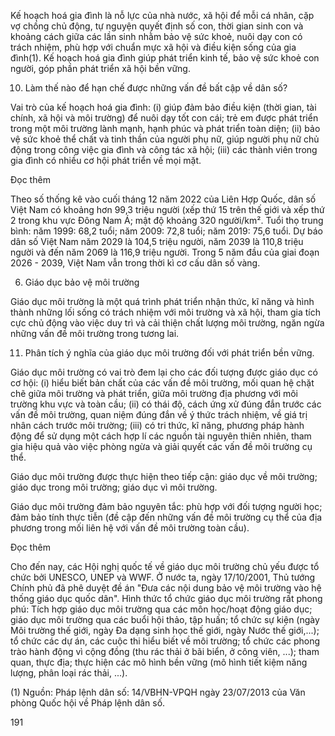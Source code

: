Kế hoạch hoá gia đình là nỗ lực của nhà nước, xã hội để mỗi cá nhân, cặp vợ chồng chủ động, tự nguyện quyết định số con, thời gian sinh con và khoảng cách giữa các lần sinh nhằm bảo vệ sức khoẻ, nuôi dạy con có trách nhiệm, phù hợp với chuẩn mực xã hội và điều kiện sống của gia đình(1). Kế hoạch hoá gia đình giúp phát triển kinh tế, bảo vệ sức khoẻ con người, góp phần phát triển xã hội bền vững.

10. Làm thế nào để hạn chế được những vấn đề bất cập về dân số?

Vai trò của kế hoạch hoá gia đình: (i) giúp đảm bảo điều kiện (thời gian, tài chính, xã hội và môi trường) để nuôi dạy tốt con cái; trẻ em được phát triển trong một môi trường lành mạnh, hạnh phúc và phát triển toàn diện; (ii) bảo vệ sức khoẻ thể chất và tinh thần của người phụ nữ, giúp người phụ nữ chủ động trong công việc gia đình và công tác xã hội; (iii) các thành viên trong gia đình có nhiều cơ hội phát triển về mọi mặt.

Đọc thêm

Theo số thống kê vào cuối tháng 12 năm 2022 của Liên Hợp Quốc, dân số Việt Nam có khoảng hơn 99,3 triệu người (xếp thứ 15 trên thế giới và xếp thứ 2 trong khu vực Đông Nam Á; mật độ khoảng 320 người/km². Tuổi thọ trung bình: năm 1999: 68,2 tuổi; năm 2009: 72,8 tuổi; năm 2019: 75,6 tuổi. Dự báo dân số Việt Nam năm 2029 là 104,5 triệu người, năm 2039 là 110,8 triệu người và đến năm 2069 là 116,9 triệu người. Trong 5 năm đầu của giai đoạn 2026 - 2039, Việt Nam vẫn trong thời kì cơ cấu dân số vàng.

6. Giáo dục bảo vệ môi trường

Giáo dục môi trường là một quá trình phát triển nhận thức, kĩ năng và hình thành những lối sống có trách nhiệm với môi trường và xã hội, tham gia tích cực chủ động vào việc duy trì và cải thiện chất lượng môi trường, ngăn ngừa những vấn đề môi trường trong tương lai.

11. Phân tích ý nghĩa của giáo dục môi trường đối với phát triển bền vững.

Giáo dục môi trường có vai trò đem lại cho các đối tượng được giáo dục có cơ hội: (i) hiểu biết bản chất của các vấn đề môi trường, mối quan hệ chặt chẽ giữa môi trường và phát triển, giữa môi trường địa phương với môi trường khu vực và toàn cầu; (ii) có thái độ, cách ứng xử đúng đắn trước các vấn đề môi trường, quan niệm đúng đắn về ý thức trách nhiệm, về giá trị nhân cách trước môi trường; (iii) có tri thức, kĩ năng, phương pháp hành động để sử dụng một cách hợp lí các nguồn tài nguyên thiên nhiên, tham gia hiệu quả vào việc phòng ngừa và giải quyết các vấn đề môi trường cụ thể.

Giáo dục môi trường được thực hiện theo tiếp cận: giáo dục về môi trường; giáo dục trong môi trường; giáo dục vì môi trường.

Giáo dục môi trường đảm bảo nguyên tắc: phù hợp với đối tượng người học; đảm bảo tính thực tiễn (đề cập đến những vấn đề môi trường cụ thể của địa phương trong mối liên hệ với vấn đề môi trường toàn cầu).

Đọc thêm

Cho đến nay, các Hội nghị quốc tế về giáo dục môi trường chủ yếu được tổ chức bởi UNESCO, UNEP và WWF. Ở nước ta, ngày 17/10/2001, Thủ tướng Chính phủ đã phê duyệt đề án "Đưa các nội dung bảo vệ môi trường vào hệ thống giáo dục quốc dân".
Hình thức tổ chức giáo dục môi trường rất phong phú: Tích hợp giáo dục môi trường qua các môn học/hoạt động giáo dục; giáo dục môi trường qua các buổi hội thảo, tập huấn; tổ chức sự kiện (ngày Môi trường thế giới, ngày Đa dạng sinh học thế giới, ngày Nước thế giới,...); tổ chức các dự án, các cuộc thi hiểu biết về môi trường; tổ chức các phong trào hành động vì cộng đồng (thu rác thải ở bãi biển, ở công viên, ...); tham quan, thực địa; thực hiện các mô hình bền vững (mô hình tiết kiệm năng lượng, phân loại rác thải, ...).

(1) Nguồn: Pháp lệnh dân số: 14/VBHN-VPQH ngày 23/07/2013 của Văn phòng Quốc hội về Pháp lệnh dân số.

191